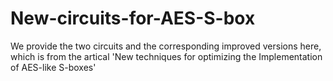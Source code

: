 # New-circuits-for-AES-S-box

We provide the two circuits and the corresponding improved versions here, which is from the artical 'New techniques for optimizing the Implementation of AES-like S-boxes'
